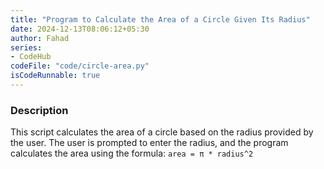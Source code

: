 ```yaml
---
title: "Program to Calculate the Area of a Circle Given Its Radius"
date: 2024-12-13T08:06:12+05:30
author: Fahad
series:
- CodeHub
codeFile: "code/circle-area.py"
isCodeRunnable: true
---
```


### Description
This script calculates the area of a circle based on the radius provided by the user. The user is prompted to enter the radius, and the program calculates the area using the formula: `area = π * radius^2`
